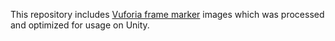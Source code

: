 This repository includes [Vuforia frame marker][Vuforia] images which was processed
and optimized for usage on Unity.

[Vuforia]: https://developer.vuforia.com/resources/dev-guide/frame-markers
